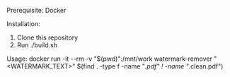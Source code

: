 Prerequisite: Docker

Installation:
1. Clone this repository
2. Run ./build.sh

Usage: docker run -it --rm -v "$(pwd)":/mnt/work watermark-remover "<WATERMARK_TEXT>" $(find . -type f -name "*.pdf" ! -name "*.clean.pdf")

